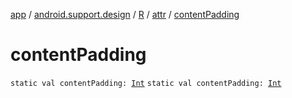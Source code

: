 [app](../../../index.md) / [android.support.design](../../index.md) / [R](../index.md) / [attr](index.md) / [contentPadding](./content-padding.md)

# contentPadding

`static val contentPadding: `[`Int`](https://kotlinlang.org/api/latest/jvm/stdlib/kotlin/-int/index.html)
`static val contentPadding: `[`Int`](https://kotlinlang.org/api/latest/jvm/stdlib/kotlin/-int/index.html)